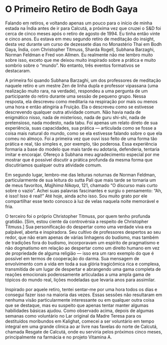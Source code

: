 # O Primeiro Retiro de Bodh Gaya

Falando em retiros, e voltando apenas um pouco para o início de minha estada na Índia antes de ir para Calcutá, a próxima vez que cruzei o S&D foi cerca de cinco meses após o retiro de agosto de 1994. Eu tinha então vinte e cinco anos. Eu estava em meu segundo retiro de meditação do insight, desta vez durante um curso de dezessete dias no Monastério Thai em Bodh Gaya, Índia, com Christopher Titmuss, Sharda Rogell, Subhana Barzaghi, Norman Feldman e Fred von Allmen. Eu realmente não me lembro muito sobre isso, exceto que me deixou muito inspirado sobre a prática e muito sombrio sobre o “mundo”. No entanto, três eventos formativos se destacaram.

A primeira foi quando Subhana Barzaghi, um dos professores de meditação naquele retiro e um mestre Zen de linha dupla e professor vipassana (uma realização muito rara, na verdade), respondeu a uma pergunta de um participante do retiro durante uma sessão de pequeno grupo. Nessa resposta, ela descreveu como meditaria na respiração por mais ou menos uma hora e então atingiria a Fruição. Ela o descreveu como se estivesse descrevendo qualquer outra atividade comum. Não havia nada de enigmático nisso, nada de misterioso, nada de guru shi-shi, nada de pretensioso, nada modesto, nada tabu. Foi apenas um relato direto de sua experiência, suas capacidades, sua prática — articulada como se fosse a coisa mais natural do mundo, como se ela estivesse falando sobre o que ela comeu no almoço. Foi a primeira vez que ouvi isso feito de uma forma tão prática e real, tão simples e, por exemplo, tão poderosa. Essa experiência formaria a base do modelo que mais tarde eu adotaria, defenderia, tentaria imitar e encorajar. Ofereço à Subhana meu agradecimento especial por me mostrar que é possível discutir a prática profunda da mesma forma que discutiríamos qualquer outra atividade comum.

Em segundo lugar, lembro-me das leituras noturnas de Norman Feldman, particularmente de sua leitura do sutta Pali que mais tarde se tornaria um de meus favoritos, _Majjhima Nikaya_, 121, chamado “O discurso mais curto sobre o vazio”. Achei suas palavras fascinantes e surgiu o pensamento: “Ah, é isso! Isso é real!” Até hoje, ainda acho isso. Sou muito grato por ele compartilhar esse texto conosco à luz de velas naquela noite memorável e fria.

O terceiro foi o próprio Christopher Titmuss, por quem tenho profunda gratidão. [Sim, estou ciente da controvérsia a respeito de Christopher Titmuss.] Sua personificação do despertar como uma verdade viva era palpável, aberta e inspiradora. Seu cultivo de professores despertos ao seu redor, que não eram apenas de várias linhagens do budismo, mas também de tradições fora do budismo, incorporavam um espírito de pragmatismo e não dogmatismo em relação ao despertar como um direito humano em vez de propriedade de alguma religião — isso era um raro exemplo do que é possível em termos de cooperação do darma. Sua mensagem de envolvimento com a vida em toda a sua glória tragicômica rica e complexa, transmitida de um lugar de despertar e abrangendo uma gama completa de reações emocionais poderosamente articuladas a uma ampla gama de tópicos do mundo real, lições modeladas que levaria anos para assimilar.

Inspirado por aquele retiro, tentei sentar-me por uma hora todos os dias e consegui fazer isso na maioria das vezes. Essas sessões não resultaram em nenhuma visão particularmente interessante ou em qualquer outra coisa que se destaque, mas eu suspeito que apenas tentar manter algumas habilidades básicas ajudou. Como observado acima, depois de algumas semanas como voluntário no Lar original da Madre Teresa para os destituídos moribundos em Kalighat, comecei a ser voluntário em tempo integral em uma grande clínica ao ar livre nas favelas do norte de Calcutá, chamada Resgate de Calcutá, onde eu serviria pelos próximos cinco meses, principalmente na farmácia e no projeto Vitamina A.
